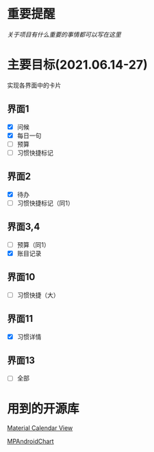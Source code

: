 # 重要提醒

*关于项目有什么重要的事情都可以写在这里*

# 主要目标(2021.06.14-27)

实现各界面中的卡片

## 界面1
- [x] 问候
- [x] 每日一句
- [ ] 预算
- [ ] 习惯快捷标记
## 界面2
- [x] 待办
- [ ] 习惯快捷标记（同1）
## 界面3,4
- [ ] 预算（同1）
- [x] 账目记录
## 界面10
- [ ] 习惯快捷（大）
## 界面11
- [x] 习惯详情
## 界面13
- [ ] 全部

# 用到的开源库

[Material Calendar View](https://github.com/prolificinteractive/material-calendarview)

[MPAndroidChart](https://github.com/PhilJay/MPAndroidChart)

